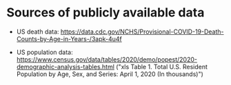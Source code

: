 # Sources of publicly available data

-  US death data: https://data.cdc.gov/NCHS/Provisional-COVID-19-Death-Counts-by-Age-in-Years-/3apk-4u4f

- US population data: https://www.census.gov/data/tables/2020/demo/popest/2020-demographic-analysis-tables.html ("xls Table 1. Total U.S. Resident Population by Age, Sex, and Series: April 1, 2020 (In thousands)")  

